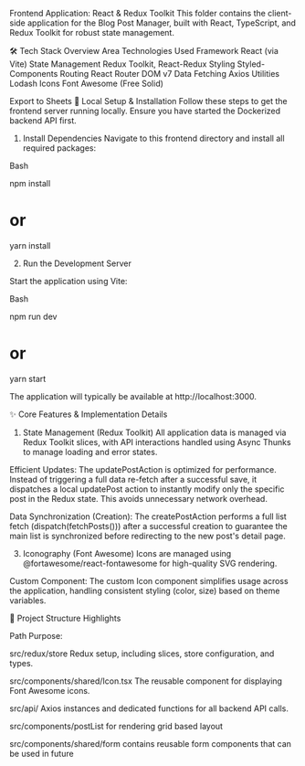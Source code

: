 Frontend Application: React & Redux Toolkit
This folder contains the client-side application for the Blog Post Manager, built with React, TypeScript, and Redux Toolkit for robust state management.

🛠️ Tech Stack Overview
Area Technologies Used
Framework React (via Vite)
State Management Redux Toolkit, React-Redux
Styling Styled-Components
Routing React Router DOM v7
Data Fetching Axios
Utilities Lodash
Icons Font Awesome (Free Solid)

Export to Sheets
🚀 Local Setup & Installation
Follow these steps to get the frontend server running locally. Ensure you have started the Dockerized backend API first.

1. Install Dependencies
   Navigate to this frontend directory and install all required packages:

Bash

npm install

# or

yarn install

2. Run the Development Server

Start the application using Vite:

Bash

npm run dev

# or

yarn start

The application will typically be available at http://localhost:3000.

✨ Core Features & Implementation Details

1. State Management (Redux Toolkit)
   All application data is managed via Redux Toolkit slices, with API interactions handled using Async Thunks to manage loading and error states.

Efficient Updates: The updatePostAction is optimized for performance. Instead of triggering a full data re-fetch after a successful save, it dispatches a local updatePost action to instantly modify only the specific post in the Redux state. This avoids unnecessary network overhead.

Data Synchronization (Creation): The createPostAction performs a full list fetch (dispatch(fetchPosts())) after a successful creation to guarantee the main list is synchronized before redirecting to the new post's detail page.

3. Iconography (Font Awesome)
   Icons are managed using @fortawesome/react-fontawesome for high-quality SVG rendering.

Custom Component: The custom Icon component simplifies usage across the application, handling consistent styling (color, size) based on theme variables.

📂 Project Structure Highlights

Path Purpose:

src/redux/store Redux setup, including slices, store configuration, and types.

src/components/shared/Icon.tsx The reusable component for displaying Font Awesome icons.

src/api/ Axios instances and dedicated functions for all backend API calls.

src/components/postList for rendering grid based layout

src/components/shared/form contains reusable form components that can be used in future
